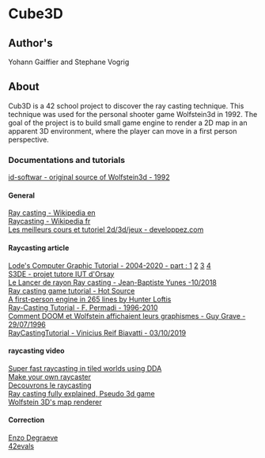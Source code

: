 # Cube3D
## Author's
Yohann Gaiffier and Stephane Vogrig  

## About
Cub3D is a 42 school project to discover the ray casting technique.
This technique was used for the personal shooter game Wolfstein3d in 1992.
The goal of the project is to build small game engine to render a 2D map in an apparent 3D environment, where the player can move in a first person perspective.

### Documentations and tutorials

[id-softwar - original source of Wolfstein3d - 1992](https://github.com/id-Software/wolf3d) 
#### General
[Ray casting - Wikipedia en](https://en.wikipedia.org/wiki/Ray_casting)  
[Raycasting - Wikipedia fr](https://fr.wikipedia.org/wiki/Raycasting)  
[Les meilleurs cours et tutoriel 2d/3d/jeux - developpez.com](https://jeux.developpez.com/tutoriels/?page=mot)

#### Raycasting article
 
[Lode's Computer Graphic Tutorial - 2004-2020 - part : 1](https://lodev.org/cgtutor/raycasting.html)
[2](https://lodev.org/cgtutor/raycasting2.html)
[3](https://lodev.org/cgtutor/raycasting3.html)
[4](https://lodev.org/cgtutor/raycasting4.html)  
[S3DE - projet tutore IUT d'Orsay](http://zupi.free.fr/PTuto/index.php?ch=ptuto&p=ray)  
[Le Lancer de rayon Ray casting - Jean-Baptiste Yunes -10/2018](https://yunes.informatique.univ-paris-diderot.fr/wp-content/uploads/cours/INFOGRAPHIE/08-Raycasting.pdf)  
[Ray casting game tutorial - Hot Source](https://hotsource.dev/2019/05/03/raycasting-game-tutorial-part-1-building-the-engine/)  
[A first-person engine in 265 lines by Hunter Loftis](https://www.playfuljs.com/a-first-person-engine-in-265-lines/)  
[Ray-Casting Tutorial - F. Permadi - 1996-2010](https://permadi.com/1996/05/ray-casting-tutorial-table-of-contents/)  
[Comment DOOM et Wolfstein affichaient leurs graphismes - Guy Grave - 29/07/1996](https://guy-grave.developpez.com/tutoriels/jeux/doom-wolfenstein-raycasting/)  
[RayCastingTutorial - Vinicius Reif Biavatti - 03/10/2019](https://github.com/vinibiavatti1/RayCastingTutorial/wiki)
#### raycasting video

[Super fast raycasting in tiled worlds using DDA](https://www.youtube.com/watch?v=NbSee-XM7WA&t=1236s)  
[Make your own raycaster](https://www.youtube.com/watch?v=gYRrGTC7GtA&t=188s)  
[Decouvrons le raycasting](https://www.youtube.com/watch?v=xZe0ZYPzxkg&t=61s)  
[Ray casting fully explained, Pseudo 3d game](https://www.youtube.com/watch?v=g8p7nAbDz6Y)  
[Wolfstein 3D's map renderer](https://www.youtube.com/watch?v=eOCQfxRQ2pY)  

#### Correction
[Enzo Degraeve](https://enzodeg40.github.io/42-Evals/Cursus/Cub3d/)  
[42evals](https://www.42evals.com/sheets/66ba244998d302d110c31b6a)